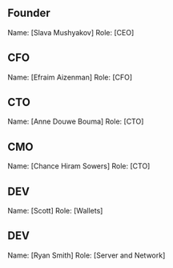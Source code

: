## Founder

Name: [Slava Mushyakov]
Role: [CEO]

## CFO

Name: [Efraim Aizenman]
Role: [CFO]

## CTO

Name: [Anne Douwe Bouma]
Role: [CTO]

## CMO

Name: [Chance Hiram Sowers]
Role: [CTO]

## DEV

Name: [Scott]
Role: [Wallets]

## DEV

Name: [Ryan Smith]
Role: [Server and Network]
